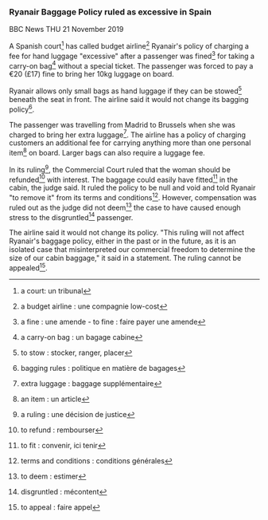 ### Ryanair Baggage Policy ruled as excessive in Spain

BBC News THU 21 November 2019

A Spanish court[^1] has called budget airline[^2] Ryanair's policy of charging a fee for hand luggage "excessive" after a passenger was fined[^3] for taking a carry-on bag[^4] without a special ticket. The passenger was forced to pay a €20 (£17) fine to bring her 10kg luggage on board.

Ryanair allows only small bags as hand luggage if they can be stowed[^5] beneath the seat in front. The airline said it would not change its bagging policy[^6].

The passenger was travelling from Madrid to Brussels when she was charged to bring her extra luggage[^7]. The airline has a policy of charging customers an additional fee for carrying anything more than one personal item[^8] on board. Larger bags can also require a luggage fee.

In its ruling[^9], the Commercial Court ruled that the woman should be refunded[^10] with interest. The baggage could easily have fitted[^11] in the cabin, the judge said. 
It ruled the policy to be null and void and told Ryanair "to remove it" from its terms and conditions[^12]. However, compensation was ruled out as the judge did not deem[^13] the case to have caused enough stress to the disgruntled[^14] passenger.

The airline said it would not change its policy. "This ruling will not affect Ryanair's baggage policy, either in the past or in the future, as it is an isolated case that misinterpreted our commercial freedom to determine the size of our cabin baggage," it said in a statement.
The ruling cannot be appealed[^15].

[^1]: a court: un tribunal
[^2]: a budget airline : une compagnie low-cost
[^3]: a fine : une amende - to fine : faire payer une amende
[^4]: a carry-on bag : un bagage cabine
[^5]: to stow : stocker, ranger, placer
[^6]: bagging rules : politique en matière de bagages
[^7]: extra luggage : baggage supplémentaire
[^8]: an item : un article
[^9]: a ruling : une décision de justice
[^10]: to refund : rembourser
[^11]: to fit : convenir, ici tenir
[^12]: terms and conditions : conditions générales
[^13]: to deem : estimer
[^14]: disgruntled : mécontent 
[^15]: to appeal : faire appel


